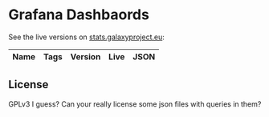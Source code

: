 # Grafana Dashbaords

See the live versions on [stats.galaxyproject.eu](https://stats.galaxyproject.eu):

Name | Tags | Version | Live | JSON
--- | --- | --- | --- | ---

## License

GPLv3 I guess? Can your really license some json files with queries in them?
